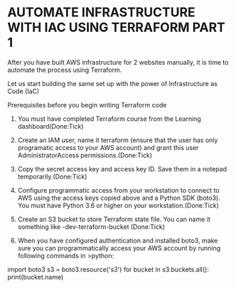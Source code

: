 # AUTOMATE INFRASTRUCTURE WITH IAC USING TERRAFORM PART 1

After you have built AWS infrastructure for 2 websites manually, it is time to automate the process using Terraform.

Let us start building the same set up with the power of Infrastructure as Code (IaC)

Prerequisites before you begin writing Terraform code

1. You must have completed Terraform course from the Learning dashboard(Done:Tick)

2. Create an IAM user, name it terraform (ensure that the user has only programatic access to your AWS account) and grant this user AdministratorAccess permissions.(Done:Tick)

3. Copy the secret access key and access key ID. Save them in a notepad temporarily.(Done:Tick)

4. Configure programmatic access from your workstation to connect to AWS using the access keys copied above and a Python SDK (boto3). You must have Python 3.6 or higher on your workstation.(Done:Tick)

5. Create an S3 bucket to store Terraform state file. You can name it something like <yourname>-dev-terraform-bucket (Done:Tick)

6. When you have configured authentication and installed boto3, make sure you can programmatically access your AWS account by running following commands in >python:

import boto3
s3 = boto3.resource('s3')
for bucket in s3.buckets.all():
    print(bucket.name)

